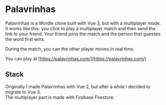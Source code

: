 # Palavrinhas

Palavrinhas is a Wordle clone built with Vue 3, but with a multiplayer mode.  
It works like this: you click to play a multiplayer match and then send the link to your friend. Your friend joins the match and the person that guesses the word first wins.  

During the match, you can the other player moves in real time.

You can play at [https://palavrinhas.com/](https://palavrinhas.com/)

## Stack

Originally I made Palavrinhas with Vue 2, but after a while I decided to migrate to Vue 3.  
The multiplayer part is made with Firebase Firestore.
